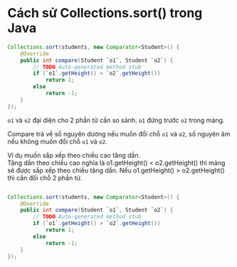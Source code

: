 # Cách sử Collections.sort() trong Java

```java
Collections.sort(students, new Comparator<Student>() {
    @Override
    public int compare(Student `o1`, Student `o2`) {
        // TODO Auto-generated method stub
        if (`o1`.getHeight() > `o2`.getHeight())
            return 1;
        else 
            return -1;
    }
});
```
`o1` và `o2` đại diện cho 2 phần tử cần so sánh. `o1` đứng trước `o2` trong mảng.

Compare trả về số nguyên dương nếu muốn đổi chỗ `o1` và `o2`, số nguyên âm nếu không muốn đổi chỗ `o1` và `o2`.

Ví dụ muốn sắp xếp theo chiều cao tăng dần.<br>
Tăng dần theo chiều cao nghĩa là o1.getHeight() < o2.getHeight() thì mảng sẽ được sắp xếp theo chiều tăng dần. Nếu o1.getHeight() > o2.getHeight() thì cần đổi chỗ 2 phần tử.

```java

Collections.sort(students, new Comparator<Student>() {
    @Override
    public int compare(Student `o1`, Student `o2`) {
        // TODO Auto-generated method stub
        if (`o1`.getHeight() > `o2`.getHeight())
            return 1;
        else 
            return -1;
    }
});

```



